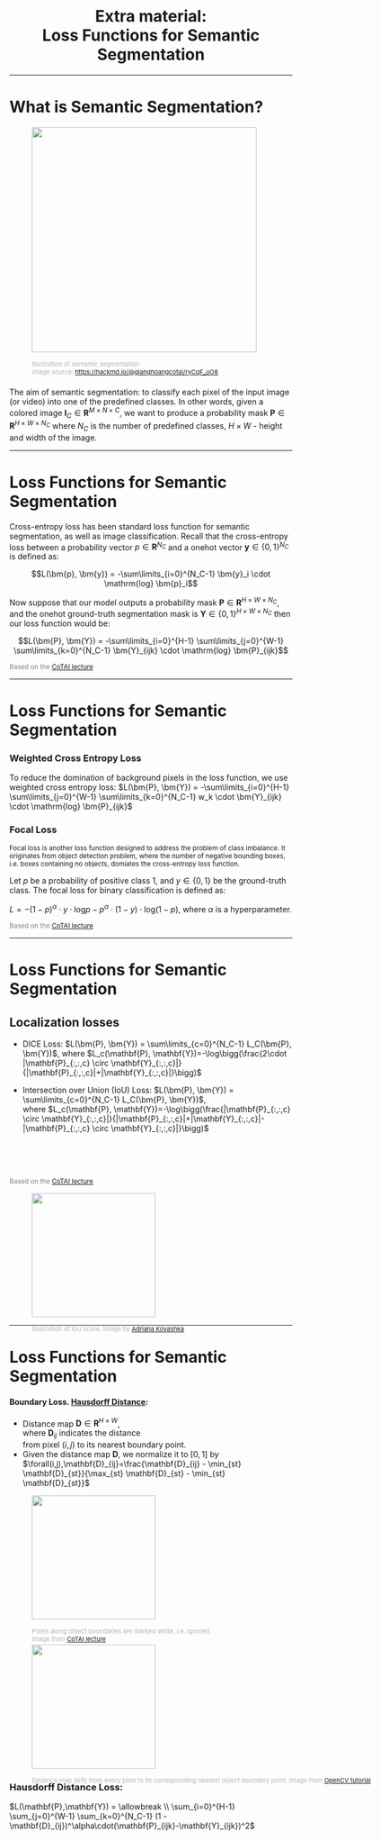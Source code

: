 <br>
<br>
<br>
<br>
<br>
<br>

# <center><huge>Extra material:<br> Loss Functions for Semantic Segmentation</huge></center>

---

# What is Semantic Segmentation?

<div>
  <figure>
    <img src="/semantic_segmentation.gif" style="width: 400px !important;">
    <figcaption style="color:#b3b3b3ff; font-size: 11px; position: absolute;"><br>Illustration of semantic segmentation.<br> Image source:
      <a href="https://hackmd.io/@gianghoangcotai/ryCqF_uO8">https://hackmd.io/@gianghoangcotai/ryCqF_uO8</a>
    </figcaption>
  </figure>   
</div>
<br>
<br>

The aim of semantic segmentation: to classify each pixel of the input image (or video) into one of the predefined classes. In other words, given a colored image $\bm{I}_C \in \bm{R}^{M \times N \times C}$, we want to produce a probability mask $\bm{P} \in \bm{R}^{H \times W \times N_C}$ where $N_C$ is the number of predefined classes, $H \times W$ - height and width of the image.

---

# Loss Functions for Semantic Segmentation
<div></div>

Cross-entropy loss has been standard loss function for semantic segmentation, as well as image classification. Recall that the cross-entropy loss between a probability vector $p \in \bm{R}^{N_C}$ and a onehot vector $\bm{y} \in \{0,1\}^{N_C}$ is defined as:

$$L(\bm{p}, \bm{y}) = -\sum\limits_{i=0}^{N_C-1} \bm{y}_i \cdot \mathrm{log} \bm{p}_i$$


Now suppose that our model outputs a probability mask $\bm{P} \in \bm{R}^{H \times W \times N_C}$, and the onehot ground-truth segmentation mask is $\bm{Y} \in \{0,1\}^{H \times W \times N_C}$ then our loss function would be:

$$L(\bm{P}, \bm{Y}) = -\sum\limits_{i=0}^{H-1} \sum\limits_{j=0}^{W-1} \sum\limits_{k=0}^{N_C-1} \bm{Y}_{ijk} \cdot \mathrm{log} \bm{P}_{ijk}$$

<span style="color:grey"><small> Based on the [CoTAI lecture](https://hackmd.io/@gianghoangcotai/ryCqF_uO8)</small></span>

---

# Loss Functions for Semantic Segmentation

### Weighted Cross Entropy Loss

To reduce the domination of background pixels in the loss function, we use weighted cross entropy loss: $L(\bm{P}, \bm{Y}) = -\sum\limits_{i=0}^{H-1} \sum\limits_{j=0}^{W-1} \sum\limits_{k=0}^{N_C-1} w_k \cdot \bm{Y}_{ijk} \cdot \mathrm{log} \bm{P}_{ijk}$

### Focal Loss

<small>Focal loss is another loss function designed to address the problem of class imbalance. It originates from object detection problem, where the number of negative bounding boxes, i.e. boxes containing no objects, domiates the cross-entropy loss function.</small>

Let $p$ be a probability of positive class $1$, and $y \in \{0, 1\}$ be the ground-truth class. The focal loss for binary classification is defined as:

$L = -(1 - p)^\alpha \cdot y \cdot \mathrm{log} p - p^\alpha \cdot (1 - y) \cdot \mathrm{log} (1 - p)$, where $\alpha$ is a hyperparameter. 

<span style="color:grey"><small> Based on the [CoTAI lecture](https://hackmd.io/@gianghoangcotai/ryCqF_uO8)</small></span>

---

# Loss Functions for Semantic Segmentation
<div></div>

## Localization losses

* DICE Loss: $L(\bm{P}, \bm{Y}) = \sum\limits_{c=0}^{N_C-1} L_C(\bm{P}, \bm{Y})$, where $L_c(\mathbf{P}, \mathbf{Y})=-\log\bigg(\frac{2\cdot |\mathbf{P}_{:,:,c} \circ \mathbf{Y}_{:,:,c}|}{|\mathbf{P}_{:,:,c}|+|\mathbf{Y}_{:,:,c}|}\bigg)$

* Intersection over Union (IoU) Loss: $L(\bm{P}, \bm{Y}) = \sum\limits_{c=0}^{N_C-1} L_C(\bm{P}, \bm{Y})$, <br>where $L_c(\mathbf{P}, \mathbf{Y})=-\log\bigg(\frac{|\mathbf{P}_{:,:,c} \circ \mathbf{Y}_{:,:,c}|}{|\mathbf{P}_{:,:,c}|+|\mathbf{Y}_{:,:,c}|-|\mathbf{P}_{:,:,c} \circ \mathbf{Y}_{:,:,c}|}\bigg)$

<div class="grid grid-cols-[1fr_1fr]">
<div>
<br>
<br>
<br>

<span style="color:grey"><small> Based on the [CoTAI lecture](https://hackmd.io/@gianghoangcotai/ryCqF_uO8)</small></span>

</div>
<div>
  <figure>
    <img src="/iou_equation.png" style="width: 220px !important;">
    <figcaption style="color:#b3b3b3ff; font-size: 11px; position: absolute;"><br>Illustration of IoU score. Image by
      <a href="https://people.cs.pitt.edu/~kovashka">Adriana Kovashka</a>
    </figcaption>
  </figure>   
</div>
</div>

---

# Loss Functions for Semantic Segmentation

<div class="grid grid-cols-[2fr_1fr]">
<div>

#### Boundary Loss. [Hausdorff Distance](https://en.wikipedia.org/wiki/Hausdorff_distance):
* Distance map $\bm{D} \in \bm{R}^{H \times W}$,<br> where $\bm{D}_{ij}$ indicates the distance<br> from pixel $(i,j)$ to its nearest boundary point.
* Given the distance map $\bm{D}$, we normalize it to $[0,1]$ by $\forall(i,j),\mathbf{D}_{ij}=\frac{\mathbf{D}_{ij} - \min_{st} \mathbf{D}_{st}}{\max_{st} \mathbf{D}_{st} - \min_{st} \mathbf{D}_{st}}$
</div>
<div>
  <figure>
    <img src="/boundary_pixels.png" style="width: 220px !important;">
    <figcaption style="color:#b3b3b3ff; font-size: 11px; position: absolute;"><br>Pixels along object boundaries are marked white, i.e. ignored.<br> Image from
      <a href="https://hackmd.io/@gianghoangcotai/ryCqF_uO8">CoTAI lecture</a>
    </figcaption>
  </figure>   
</div>
</div>
<br>

<div class="grid grid-cols-[1fr_2fr]">
<div>
  <figure>
    <img src="/water_dt.jpg" style="width: 220px !important;">
    <figcaption style="color:#b3b3b3ff; font-size: 11px; position: absolute;"><br>Distance map (left) from every pixel to its corresponding nearest object boundary point. Image from
      <a href="https://docs.opencv.org/4.x/d3/db4/tutorial_py_watershed.html">OpenCV tutorial</a>
    </figcaption>
  </figure>   
</div>
<div>

### Hausdorff Distance Loss:
$L(\mathbf{P},\mathbf{Y}) = \allowbreak \\ \sum_{i=0}^{H-1} \sum_{j=0}^{W-1} \sum_{k=0}^{N_C-1} (1 - \mathbf{D}_{ij})^\alpha\cdot(\mathbf{P}_{ijk}-\mathbf{Y}_{ijk})^2$

</div>
</div>